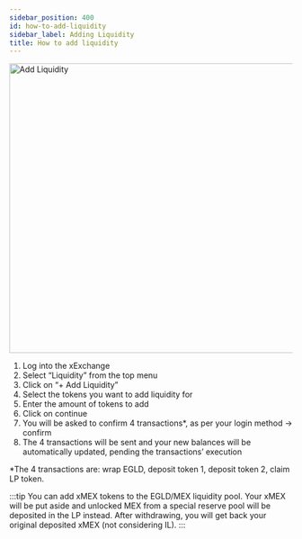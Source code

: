 ```yaml
---
sidebar_position: 400
id: how-to-add-liquidity
sidebar_label: Adding Liquidity
title: How to add liquidity
---
```



<div style={{ textAlign: 'center' }}>
    <img src="/docs/how-to/add-liquidity.png" alt="Add Liquidity" width="515" />
</div>

1. Log into the xExchange
2. Select “Liquidity” from the top menu
3. Click on “+ Add Liquidity”
4. Select the tokens you want to add liquidity for
5. Enter the amount of tokens to add
6. Click on continue
7. You will be asked to confirm 4 transactions\*, as per your login method -> confirm
8. The 4 transactions will be sent and your new balances will be automatically updated, pending the transactions’ execution

\*The 4 transactions are: wrap EGLD, deposit token 1, deposit token 2, claim LP token.

:::tip
You can add xMEX tokens to the EGLD/MEX liquidity pool. Your xMEX will be put aside and unlocked MEX from a special reserve pool will be deposited in the LP instead. After withdrawing, you will get back your original deposited xMEX (not considering IL).
:::